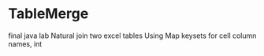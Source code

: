 # TableMerge
final java lab
Natural join two excel tables 
Using Map keysets for cell column names, int

